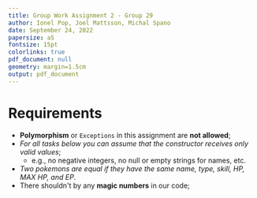 ```yaml
---
title: Group Work Assignment 2 - Group 29
author: Ionel Pop, Joel Mattsson, Michal Spano
date: September 24, 2022
papersize: a5
fontsize: 15pt
colorlinks: true
pdf_document: null
geometry: margin=1.5cm
output: pdf_document
---
```


# Requirements
- __Polymorphism__ or `Exceptions` in this assignment are __not allowed__;
- _For all tasks below you can assume that the constructor receives only valid values_;
  - e.g., no negative integers, no null or empty strings for names, etc.
- _Two pokemons are equal if they have the same name, type, skill, HP, MAX HP, and EP_. 
- There shouldn't by any __magic numbers__ in our code;